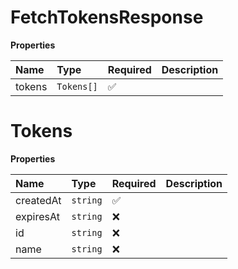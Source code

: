 # FetchTokensResponse

**Properties**

| Name   | Type       | Required | Description |
| :----- | :--------- | :------- | :---------- |
| tokens | `Tokens[]` | ✅       |             |

# Tokens

**Properties**

| Name      | Type     | Required | Description |
| :-------- | :------- | :------- | :---------- |
| createdAt | `string` | ✅       |             |
| expiresAt | `string` | ❌       |             |
| id        | `string` | ❌       |             |
| name      | `string` | ❌       |             |
